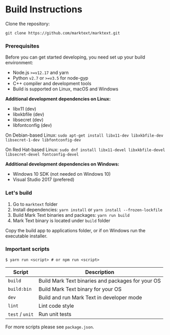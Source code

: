 # Build Instructions

Clone the repository:

```
git clone https://github.com/marktext/marktext.git
```

### Prerequisites

Before you can get started developing, you need set up your build environment:

- Node.js `>=v12.17` and yarn
- Python `v2.7` or `>=v3.5` for node-gyp
- C++ compiler and development tools
- Build is supported on Linux, macOS and Windows

**Additional development dependencies on Linux:**

- libx11 (dev)
- libxkbfile (dev)
- libsecret (dev)
- libfontconfig (dev)

On Debian-based Linux: `sudo apt-get install libx11-dev libxkbfile-dev libsecret-1-dev libfontconfig-dev`

On Red Hat-based Linux: `sudo dnf install libx11-devel libxkbfile-devel libsecret-devel fontconfig-devel`

**Additional development dependencies on Windows:**

- Windows 10 SDK (not needed on Windows 10)
- Visual Studio 2017 (prefered)

### Let's build

1. Go to `marktext` folder
2. Install dependencies: `yarn install` or `yarn install --frozen-lockfile`
3. Build Mark Text binaries and packages: `yarn run build`
4. Mark Text binary is located under `build` folder

Copy the build app to applications folder, or if on Windows run the executable installer.

### Important scripts

```
$ yarn run <script> # or npm run <script>
```

| Script          | Description                                       |
| --------------- | ------------------------------------------------- |
| `build`         | Build Mark Text binaries and packages for your OS |
| `build:bin`     | Build Mark Text binary for your OS                |
| `dev`           | Build and run Mark Text in developer mode         |
| `lint`          | Lint code style                                   |
| `test` / `unit` | Run unit tests                                    |

For more scripts please see `package.json`.
